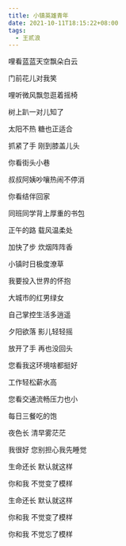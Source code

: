 ```yaml
---
title: 小镇英雄青年
date: 2021-10-11T18:15:22+08:00
tags:
  - 王贰浪
---
```


哩看蓝蓝天空飘朵白云

门前花儿对我笑

哩听微风飘忽逛着摇椅

树上趴一对儿知了

太阳不热 糖也正适合

抓紧了手 刚到膝盖儿头

你看街头小巷

叔叔阿姨吵嚷热闹不停消

你看结伴回家

同班同学背上厚重的书包

正午的路 载风温柔处

加快了步 炊烟阵阵香

小镇时日极度潦草

我要投入世界的怀抱

大城市的红男绿女

自己掌控生活多逍遥

夕阳欲落 影儿轻轻摇

放开了手 再也没回头

您看我这环境啥都挺好

工作轻松薪水高

您看交通流畅压力也小

每日三餐吃的饱

夜色长 清早雾茫茫

我很好 您别担心我先睡觉

生命还长 默认就这样

你和我 不觉变了模样

生命还长 默认就这样

你和我 不觉变了模样

你和我 不觉忘了模样
